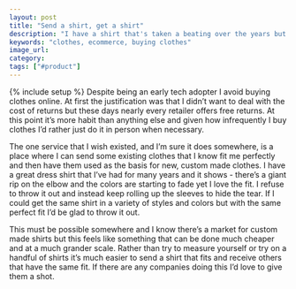```yaml
---
layout: post
title: "Send a shirt, get a shirt"
description: "I have a shirt that's taken a beating over the years but I love the fit. If only there was a service I could send it to in order to get more shirts with the same fit."
keywords: "clothes, ecommerce, buying clothes"
image_url:
category:
tags: ["#product"]
---
```

{% include setup %}
Despite being an early tech adopter I avoid buying clothes online. At first the justification was that I didn’t want to deal with the cost of returns but these days nearly every retailer offers free returns. At this point it’s more habit than anything else and given how infrequently I buy clothes I’d rather just do it in person when necessary.

The one service that I wish existed, and I’m sure it does somewhere, is a place where I can send some existing clothes that I know fit me perfectly and then have them used as the basis for new, custom made clothes. I have a great dress shirt that I’ve had for many years and it shows - there’s a giant rip on the elbow and the colors are starting to fade yet I love the fit. I refuse to throw it out and instead keep rolling up the sleeves to hide the tear. If I could get the same shirt in a variety of styles and colors but with the same perfect fit I’d be glad to throw it out.

This must be possible somewhere and I know there’s a market for custom made shirts but this feels like something that can be done much cheaper and at a much grander scale. Rather than try to measure yourself or try on a handful of shirts it’s much easier to send a shirt that fits and receive others that have the same fit. If there are any companies doing this I’d love to give them a shot.
